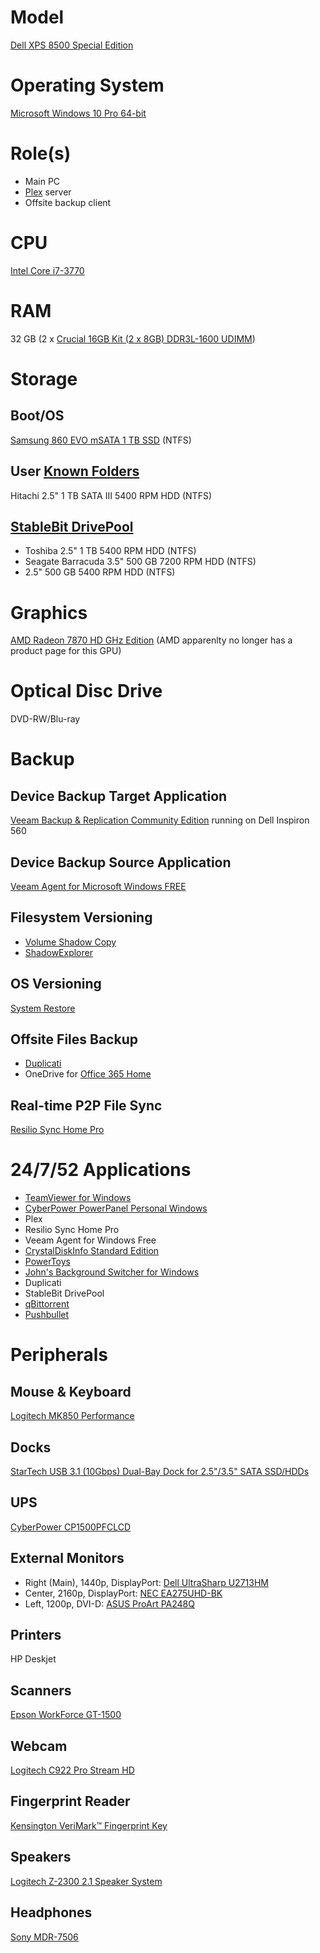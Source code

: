 # Model

[Dell XPS 8500 Special Edition](https://www.dell.com/support/home/us/en/19/product-support/product/xps-8500/docs)

# Operating System

[Microsoft Windows 10 Pro 64-bit](https://www.microsoft.com/en-us/p/windows-10-pro/df77x4d43rkt)

# Role(s)

* Main PC
* [Plex](https://www.plex.tv) server
* Offsite backup client

# CPU

[Intel Core i7-3770](https://ark.intel.com/content/www/us/en/ark/products/65719/intel-core-i7-3770-processor-8m-cache-up-to-3-90-ghz.html)

# RAM

32 GB (2 x [Crucial 16GB Kit (2 x 8GB) DDR3L-1600 UDIMM](https://www.crucial.com/usa/en/ct2k102464bd160b))

# Storage

## Boot/OS

[Samsung 860 EVO mSATA 1 TB SSD](https://www.samsung.com/us/computing/memory-storage/solid-state-drives/ssd-860-evo-msata-1tb-mz-m6e1t0bw/) (NTFS)

## User [Known Folders](https://docs.microsoft.com/en-us/windows/win32/shell/known-folders)

Hitachi 2.5" 1 TB SATA III 5400 RPM HDD (NTFS)

## [StableBit DrivePool](https://stablebit.com/DrivePool)

* Toshiba 2.5" 1 TB 5400 RPM HDD (NTFS)
* Seagate Barracuda 3.5" 500 GB 7200 RPM HDD (NTFS)
* 2.5" 500 GB 5400 RPM HDD (NTFS)

# Graphics

[AMD Radeon 7870 HD GHz Edition](https://www.techpowerup.com/gpu-specs/radeon-hd-7870-ghz-edition.c339) (AMD apparenlty no longer has a product page for this GPU)

# Optical Disc Drive

DVD-RW/Blu-ray

# Backup

## Device Backup Target Application

[Veeam Backup & Replication Community Edition](https://www.veeam.com/virtual-machine-backup-solution-free.html) running on Dell Inspiron 560

## Device Backup Source Application

[Veeam Agent for Microsoft Windows FREE](https://www.veeam.com/windows-endpoint-server-backup-free.html)

## Filesystem Versioning

* [Volume Shadow Copy](https://docs.microsoft.com/en-us/windows/win32/vss/volume-shadow-copy-service-overview)
* [ShadowExplorer](https://www.shadowexplorer.com/)

## OS Versioning

[System Restore](https://docs.microsoft.com/en-us/windows/win32/sr/system-restore-reference)

## Offsite Files Backup

* [Duplicati](https://www.duplicati.com/)
* OneDrive for [Office 365 Home](https://www.microsoft.com/en-us/p/office-365-home/cfq7ttc0k5dm)

## Real-time P2P File Sync

[Resilio Sync Home Pro](https://www.resilio.com/individuals/)


# 24/7/52 Applications

* [TeamViewer for Windows](https://www.teamviewer.com/en-us/download/windows/)
* [CyberPower PowerPanel Personal Windows](https://www.cyberpowersystems.com/product/software/powerpanel-personal-windows/)
* Plex
* Resilio Sync Home Pro
* Veeam Agent for Windows Free
* [CrystalDiskInfo Standard Edition](https://crystalmark.info/en/software/crystaldiskinfo/)
* [PowerToys](https://github.com/microsoft/PowerToys)
* [John's Background Switcher for Windows](https://johnsad.ventures/software/backgroundswitcher/)
* Duplicati
* StableBit DrivePool
* [qBittorrent](https://www.qbittorrent.org)
* [Pushbullet](https://www.pushbullet.com/)

# Peripherals

## Mouse & Keyboard

[Logitech MK850 Performance](https://www.logitech.com/en-us/product/mk850-wireless-keyboard-mouse-combo)

## Docks

[StarTech USB 3.1 (10Gbps) Dual-Bay Dock for 2.5"/3.5" SATA SSD/HDDs](https://www.startech.com/HDD/Docking/2-bay-usb-3-1-gen-2-sata-dock~SDOCK2U313)

## UPS

[CyberPower CP1500PFCLCD](https://www.cyberpowersystems.com/product/ups/cp1500pfclcd/)

## External Monitors

* Right (Main), 1440p, DisplayPort: [Dell UltraSharp U2713HM](https://www.dell.com/support/home/us/en/04/product-support/product/dell-u2713hm/docs)
* Center, 2160p, DisplayPort: [NEC EA275UHD-BK](https://www.necdisplay.com/p/ea275uhd-bk)
* Left, 1200p, DVI-D: [ASUS ProArt PA248Q](https://www.asus.com/us/Monitors/ProArt-PA248Q)

## Printers

HP Deskjet

## Scanners

[Epson WorkForce GT-1500](https://epson.com/Support/Scanners/WorkForce-Series/Epson-WorkForce-GT-1500/s/SPT_B11B190011)

## Webcam

[Logitech C922 Pro Stream HD](https://www.logitech.com/en-us/product/c922-pro-stream-webcam)

## Fingerprint Reader

[Kensington VeriMark™ Fingerprint Key](https://www.kensington.com/p/products/security/biometric/verimark-fingerprint-key-fido-u2f-for-universal-2nd-factor-authentication-windows-hello/)

## Speakers

[Logitech Z-2300 2.1 Speaker System](https://support.logi.com/hc/en-us/articles/360024328433)

## Headphones

[Sony MDR-7506](https://pro.sony/ue_US/products/headphones/mdr-7506)
